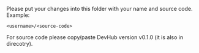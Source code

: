 Please put your changes into this folder with your name and source code. Example:

```
<username>/<source-code>
```

For source code please copy/paste DevHub version v0.1.0 (it is also in direcotry).